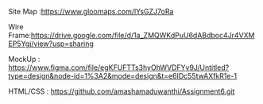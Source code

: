 Site Map :https://www.gloomaps.com/lYsGZJ7oRa

Wire Frame:https://drive.google.com/file/d/1a_ZMQWKdPuU6dABdboc4Jr4VXMEP5Ygj/view?usp=sharing

MockUp : https://www.figma.com/file/egKFUFTTs3hyOhWVDFYy9J/Untitled?type=design&node-id=1%3A2&mode=design&t=e6IDc55twAXfkR1e-1

HTML/CSS : https://github.com/amashamaduwanthi/Assignment6.git